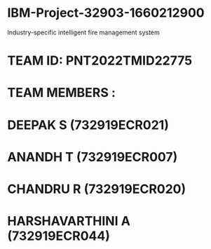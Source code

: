 # IBM-Project-32903-1660212900
Industry-specific intelligent fire management system

# TEAM ID: PNT2022TMID22775
# TEAM MEMBERS : 
# DEEPAK S (732919ECR021)
# ANANDH T (732919ECR007)
# CHANDRU R (732919ECR020)
# HARSHAVARTHINI A (732919ECR044)
